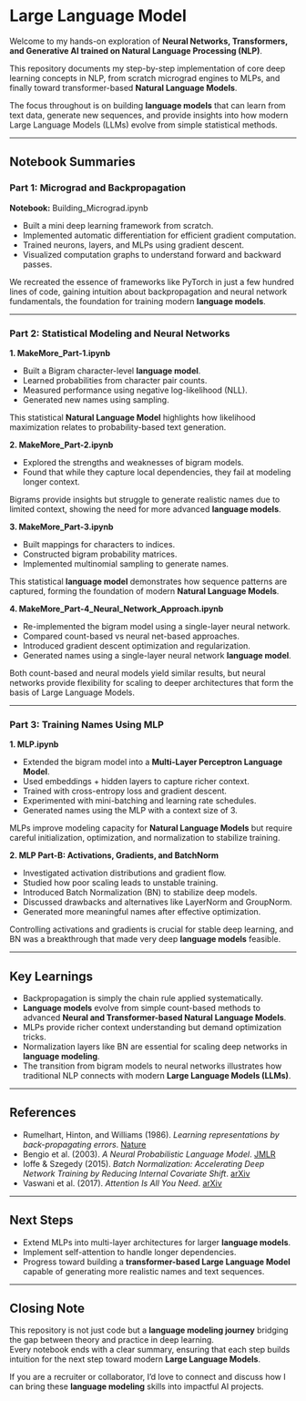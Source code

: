 # Large Language Model

Welcome to my hands-on exploration of **Neural Networks, Transformers, and Generative AI trained on Natural Language Processing (NLP)**.  

This repository documents my step-by-step implementation of core deep learning concepts in NLP, from scratch micrograd engines to MLPs, and finally toward transformer-based **Natural Language Models**.  

The focus throughout is on building **language models** that can learn from text data, generate new sequences, and provide insights into how modern Large Language Models (LLMs) evolve from simple statistical methods.  

---

## Notebook Summaries

### Part 1: Micrograd and Backpropagation
**Notebook:** Building_Micrograd.ipynb

- Built a mini deep learning framework from scratch.  
- Implemented automatic differentiation for efficient gradient computation.  
- Trained neurons, layers, and MLPs using gradient descent.  
- Visualized computation graphs to understand forward and backward passes.  

We recreated the essence of frameworks like PyTorch in just a few hundred lines of code, gaining intuition about backpropagation and neural network fundamentals,  the foundation for training modern **language models**.

---

### Part 2: Statistical Modeling and Neural Networks

**1. MakeMore_Part-1.ipynb**  
- Built a Bigram character-level **language model**.  
- Learned probabilities from character pair counts.  
- Measured performance using negative log-likelihood (NLL).  
- Generated new names using sampling.  

This statistical **Natural Language Model** highlights how likelihood maximization relates to probability-based text generation.

**2. MakeMore_Part-2.ipynb**  
- Explored the strengths and weaknesses of bigram models.  
- Found that while they capture local dependencies, they fail at modeling longer context.  

Bigrams provide insights but struggle to generate realistic names due to limited context,  showing the need for more advanced **language models**.

**3. MakeMore_Part-3.ipynb**  
- Built mappings for characters to indices.  
- Constructed bigram probability matrices.  
- Implemented multinomial sampling to generate names.  

This statistical **language model** demonstrates how sequence patterns are captured, forming the foundation of modern **Natural Language Models**.

**4. MakeMore_Part-4_Neural_Network_Approach.ipynb**  
- Re-implemented the bigram model using a single-layer neural network.  
- Compared count-based vs neural net-based approaches.  
- Introduced gradient descent optimization and regularization.  
- Generated names using a single-layer neural network **language model**.  

Both count-based and neural models yield similar results, but neural networks provide flexibility for scaling to deeper architectures that form the basis of Large Language Models.

---

### Part 3: Training Names Using MLP

**1. MLP.ipynb**  
- Extended the bigram model into a **Multi-Layer Perceptron Language Model**.  
- Used embeddings + hidden layers to capture richer context.  
- Trained with cross-entropy loss and gradient descent.  
- Experimented with mini-batching and learning rate schedules.  
- Generated names using the MLP with a context size of 3.  

MLPs improve modeling capacity for **Natural Language Models** but require careful initialization, optimization, and normalization to stabilize training.

**2. MLP Part-B: Activations, Gradients, and BatchNorm**  
- Investigated activation distributions and gradient flow.  
- Studied how poor scaling leads to unstable training.  
- Introduced Batch Normalization (BN) to stabilize deep models.  
- Discussed drawbacks and alternatives like LayerNorm and GroupNorm.  
- Generated more meaningful names after effective optimization.  

Controlling activations and gradients is crucial for stable deep learning, and BN was a breakthrough that made very deep **language models** feasible.

---

## Key Learnings

- Backpropagation is simply the chain rule applied systematically.  
- **Language models** evolve from simple count-based methods to advanced **Neural and Transformer-based Natural Language Models**.  
- MLPs provide richer context understanding but demand optimization tricks.  
- Normalization layers like BN are essential for scaling deep networks in **language modeling**.  
- The transition from bigram models to neural networks illustrates how traditional NLP connects with modern **Large Language Models (LLMs)**.  

---

## References

- Rumelhart, Hinton, and Williams (1986). *Learning representations by back-propagating errors*. [Nature](https://www.nature.com/articles/323533a0)  
- Bengio et al. (2003). *A Neural Probabilistic Language Model*. [JMLR](https://www.jmlr.org/papers/volume3/bengio03a/bengio03a.pdf)  
- Ioffe & Szegedy (2015). *Batch Normalization: Accelerating Deep Network Training by Reducing Internal Covariate Shift*. [arXiv](https://arxiv.org/abs/1502.03167)  
- Vaswani et al. (2017). *Attention Is All You Need*. [arXiv](https://arxiv.org/abs/1706.03762)  

---

## Next Steps

- Extend MLPs into multi-layer architectures for larger **language models**.  
- Implement self-attention to handle longer dependencies.  
- Progress toward building a **transformer-based Large Language Model** capable of generating more realistic names and text sequences.  

---

## Closing Note

This repository is not just code but a **language modeling journey**  bridging the gap between theory and practice in deep learning.  
Every notebook ends with a clear summary, ensuring that each step builds intuition for the next step toward modern **Large Language Models**.  

If you are a recruiter or collaborator, I’d love to connect and discuss how I can bring these **language modeling** skills into impactful AI projects.  
